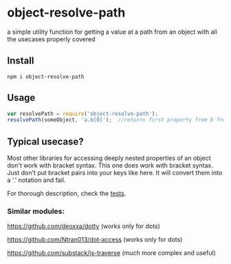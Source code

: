 # object-resolve-path
a simple utility function for getting a value at a path from an object with all the usecases properly covered

## Install
```
npm i object-resolve-path
```

## Usage

```javascript
var resolvePath = require('object-resolve-path');
resolvePath(someObject, 'a.b[0]');	//returns first property from b from a from someObject
```

## Typical usecase?
Most other libraries for accessing deeply nested properties of an object don't work with bracket syntax. This one does work with bracket syntax. Just don't put bracket pairs into your keys like here. It will convert them into a '.' notation and fail.

For thorough description, check the [tests](https://github.com/capaj/object-resolve-path/blob/master/test/object-resolve-path.spec.js).

### Similar modules:

https://github.com/deoxxa/dotty (works only for dots)

https://github.com/Ntran013/dot-access  (works only for dots)

https://github.com/substack/js-traverse (much more complex and useful)
